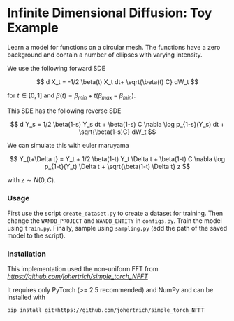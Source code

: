 # Infinite Dimensional Diffusion: Toy Example 

Learn a model for functions on a circular mesh. The functions have a zero background and contain a number of ellipses with varying intensity.  

We use the following forward SDE 

$$ d X_t = -1/2 \beta(t) X_t dt+ \sqrt{\beta(t) C} dW_t $$

for $t \in [0,1]$ and $\beta(t) = \beta_{min} + t (\beta_{max} - \beta_{min})$. 

This SDE has the following reverse SDE

$$ d Y_s = 1/2 \beta(1-s) Y_s dt + \beta(1-s) C \nabla \log p_{1-s}(Y_s) dt + \sqrt{\beta(1-s)C} dW_t $$

We can simulate this with euler maruyama 

$$ Y_{t+\Delta t} = Y_t +  1/2 \beta(1-t) Y_t \Delta t + \beta(1-t) C \nabla \log p_{1-t}(Y_t) \Delta t + \sqrt{\beta(1-t) \Delta t} z $$

with $z \sim N(0,C)$.

### Usage

First use the script `create_dataset.py` to create a dataset for training. Then change the `WANDB_PROJECT` and `WANDB_ENTITY` in `configs.py`. Train the model using `train.py`. Finally, sample using `sampling.py` (add the path of the saved model to the script).




### Installation

This implementation used the non-uniform FFT from *https://github.com/johertrich/simple_torch_NFFT*

It requires only PyTorch (>= 2.5 recommended) and NumPy and can be installed with
```
pip install git+https://github.com/johertrich/simple_torch_NFFT
```
